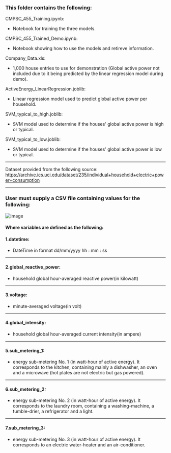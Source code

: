 ### This folder contains the following:

CMPSC_455_Training.ipynb: 
- Notebook for training the three models.

CMPSC_455_Trained_Demo.ipynb: 
- Notebook showing how to use the models and retireve information.

Company_Data.xls: 
- 1,000 house entries to use for demonstration (Global active power not included due to it being predicted by the linear regression model during demo).

ActiveEnergy_LinearRegression.joblib: 
- Linear regression model used to predict global active power per household.

SVM_typical_to_high.joblib: 
- SVM model used to determine if the houses' global active power is high or typical.

SVM_typical_to_low.joblib: 
- SVM model used to determine if the houses' global active power is low or typical.

___
Dataset provided from the following source: https://archive.ics.uci.edu/dataset/235/individual+household+electric+power+consumption
___
### User must supply a CSV file containing values for the following:

![image](https://github.com/justyden/Forecasting-Energy-Consumption-Machine-Learning/assets/118846876/e25a8c69-ab2d-4336-ab8d-682083896836)

 #### Where variables are defined as the following:

 #### **1.datetime:** 
- DateTime in format dd/mm/yyyy hh : mm : ss
___

 #### **2.global_reactive_power:** 
- household global hour-averaged reactive power(in kilowatt)
___

 #### **3.voltage:** 
- minute-averaged voltage(in volt)
___

 #### **4.global_intensity:** 
- household global hour-averaged current intensity(in ampere)
___

 #### **5.sub_metering_1:** 
- energy sub-metering No. 1 (in watt-hour of active energy). It corresponds to the kitchen, containing mainly a dishwasher, an oven and a microwave (hot plates are not electric but gas powered).
___

 #### **6.sub_metering_2:** 
- energy sub-metering No. 2 (in watt-hour of active energy). It corresponds to the laundry room, containing a washing-machine, a tumble-drier, a refrigerator and a light.
___

 #### **7.sub_metering_3:** 
- energy sub-metering No. 3 (in watt-hour of active energy). It corresponds to an electric water-heater and an air-conditioner.

